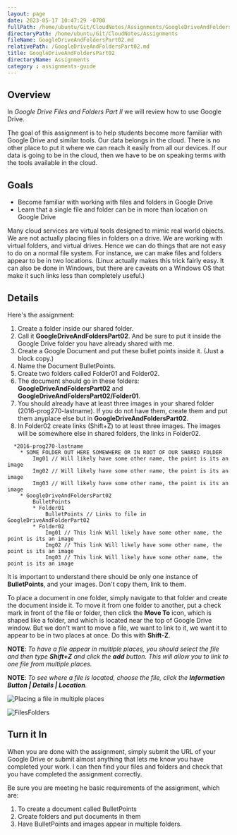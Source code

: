 ```yaml
---
layout: page
date: 2023-05-17 10:47:29 -0700
fullPath: /home/ubuntu/Git/CloudNotes/Assignments/GoogleDriveAndFoldersPart02.md
directoryPath: /home/ubuntu/Git/CloudNotes/Assignments
fileName: GoogleDriveAndFoldersPart02.md
relativePath: /GoogleDriveAndFoldersPart02.md
title: GoogleDriveAndFoldersPart02
directoryName: Assignments
category : assignments-guide
---
```


## Overview

In *Google Drive Files and Folders Part II* we will review how to use Google Drive.

The goal of this assignment is to help students become more familiar with Google Drive and similar tools. Our data belongs in the cloud. There is no other place to put it where we can reach it easily from all our devices. If our data is going to be in the cloud, then we have to be on speaking terms with the tools available in the cloud.

Goals
-----

- Become familiar with working with files and folders in Google Drive
- Learn that a single file and folder can be in more than location on Google Drive

Many cloud services are virtual tools designed to mimic real world objects. We are not actually placing files in folders on a drive. We are working with virtual folders, and virtual drives. Hence we can do things that are not easy to do on a normal file system. For instance, we can make files and folders appear to be in two locations. (Linux actually makes this trick fairly easy. It can also be done in Windows, but there are caveats on a Windows OS that make it such links less than completely useful.)

Details
-------

Here's the assignment:

1. Create a folder inside our shared folder.
1. Call it **GoogleDriveAndFoldersPart02**. And be sure to put it inside the Google Drive folder you have already shared with me.
2. Create a Google Document and put these bullet points inside it. (Just a block copy.)
3. Name the Document BulletPoints.
4. Create two folders called Folder01 and Folder02.
5. The document should go in these folders: **GoogleDriveAndFoldersPart02** and **GoogleDriveAndFoldersPart02/Folder01**.
6. You should already have at least three images in your shared folder (2016-prog270-lastname). If you do not have them, create them and put them anyplace else but in **GoogleDriveAndFoldersPart02**.
7. In Folder02 create links (Shift+Z) to at least three images. The images will be somewhere else in shared folders, the links in Folder02.

```
  *2016-prog270-lastname
    * SOME FOLDER OUT HERE SOMEWHERE OR IN ROOT OF OUR SHARED FOLDER
        Img01 // Will likely have some other name, the point is its an image
        Img02 // Will likely have some other name, the point is its an image
        Img03 // Will likely have some other name, the point is its an image
    * GoogleDriveAndFoldersPart02
        BulletPoints
        * Folder01
            BulletPoints // Links to file in GoogleDriveAndFolderPart02
        * Folder02
            Img01 // This link Will likely have some other name, the point is its an image
            Img02 // This link Will likely have some other name, the point is its an image
            Img03 // This link Will likely have some other name, the point is its an image
```

It is important to understand there should be only one instance of **BulletPoints**, and your images. Don't copy them, link to them.

To place a document in one folder, simply navigate to that folder and create the document inside it. To move it from one folder to another, put a check mark in front of the file or folder, then click the **Move To** icon, which is shaped like a folder, and which is located near the top of Google Drive window. But we don't want to move a file, we want to link to it, we want it to appear to be in two places at once. Do this with **Shift-Z**.

**NOTE**: _To have a file appear in multiple places, you should select the file and then type **Shift+Z** and click the **add** button. This will allow you to link to one file from multiple places._

**NOTE**: *To see where a file is located, choose the file, click the **Information Button | Details | Location**.*

![Placing a file in multiple places](https://s3.amazonaws.com/bucket01.elvenware.com/images/google-drive-folders-01.jpg)

![FilesFolders](http://elvenware.com/charlie/os/Android/images/GoogleDriveFilesFolders01.png)

## Turn it In

When you are done with the assignment, simply submit the URL of your Google Drive or submit almost anything that lets me know you have completed your work. I can then find your files and folders and check that you have completed the assignment correctly.

Be sure you are meeting he basic requirements of the assignment, which are:

1) To create a document called BulletPoints
2) Create folders and put documents in them
3) Have BulletPoints and images appear in multiple folders.
